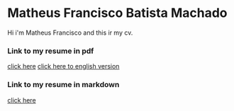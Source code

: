 # Matheus Francisco Batista Machado

Hi i'm Matheus Francisco and this ir my cv.



### Link to my resume in pdf 

[click here](MatheusFranciscoBMachadoCV.pdf)
[click here to english version](matheusfrancisco-english-version.pdf)


### Link to my resume in markdown 

[click here](CV-in-Markdown.md)

